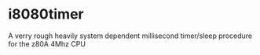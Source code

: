 # i8080timer
A verry rough heavily system dependent millisecond timer/sleep procedure for the z80A 4Mhz CPU
